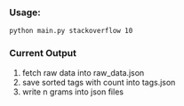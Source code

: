 ### Usage:
    python main.py stackoverflow 10 

### Current Output
1. fetch raw data into raw_data.json
2. save sorted tags with count into tags.json
3. write n grams into json files
